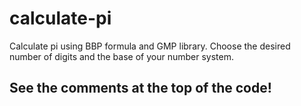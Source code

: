 # calculate-pi
Calculate pi using BBP formula and GMP library. Choose the desired number of digits and the base of your number system.

## See the comments at the top of the code!
